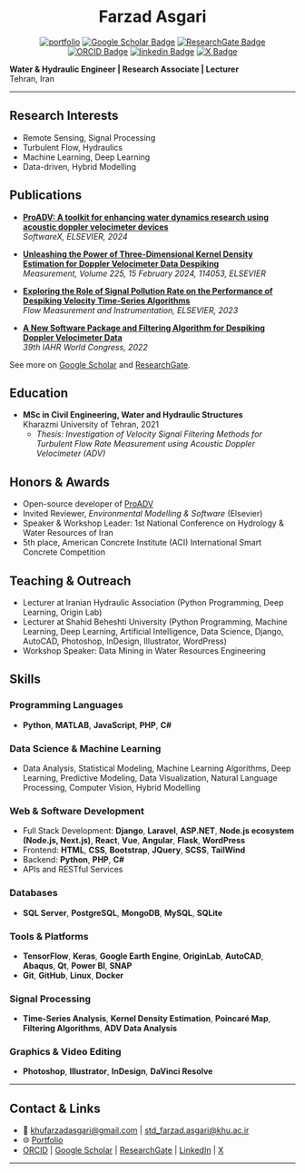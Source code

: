 <h1 align="center"> Farzad Asgari </h1>

<div align="center">
  
[![portfolio](https://img.shields.io/badge/my_portfolio-000?style=for-the-badge&logo=ko-fi&logoColor=white)](https://farzadasgari.ir/)
[![Google Scholar Badge](https://img.shields.io/badge/Google%20Scholar-4285F4?logo=googlescholar&logoColor=fff&style=for-the-badge)](https://scholar.google.com/citations?user=Rhue_kkAAAAJ&hl=en)
[![ResearchGate Badge](https://img.shields.io/badge/ResearchGate-0CB?logo=researchgate&logoColor=fff&style=for-the-badge)](https://www.researchgate.net/profile/Farzad-Asgari)
[![ORCID Badge](https://img.shields.io/badge/ORCID-000?logo=orcid&logoColor=green&style=for-the-badge)](https://orcid.org/0009-0008-3800-0408)
[![linkedin Badge](https://img.shields.io/badge/linkedin-0A66C2?style=for-the-badge&logo=linkedin&logoColor=white)](https://www.linkedin.com/in/farzad-asgari/)
[![X Badge](https://img.shields.io/badge/X-000?style=for-the-badge&logo=x&logoColor=white)](https://x.com/farzad_asg)

</div>

**Water & Hydraulic Engineer | Research Associate | Lecturer**  
Tehran, Iran

---

## Research Interests

- Remote Sensing, Signal Processing
- Turbulent Flow, Hydraulics
- Machine Learning, Deep Learning
- Data-driven, Hybrid Modelling

## Publications

- **[ProADV: A toolkit for enhancing water dynamics research using acoustic doppler velocimeter devices](https://doi.org/10.1016/j.softx.2024.101868)**  
  _SoftwareX, ELSEVIER, 2024_

- **[Unleashing the Power of Three-Dimensional Kernel Density Estimation for Doppler Velocimeter Data Despiking](https://doi.org/10.1016/j.measurement.2023.114053)**  
  _Measurement, Volume 225, 15 February 2024, 114053, ELSEVIER_

- **[Exploring the Role of Signal Pollution Rate on the Performance of Despiking Velocity Time-Series Algorithms](https://doi.org/10.1016/j.flowmeasinst.2023.102485)**  
  _Flow Measurement and Instrumentation, ELSEVIER, 2023_

- **[A New Software Package and Filtering Algorithm for Despiking Doppler Velocimeter Data](https://doi.org/10.3850/IAHR-39WC2521711920221215)**  
  _39th IAHR World Congress, 2022_

See more on [Google Scholar](https://scholar.google.com/citations?hl=en&user=Rhue_kkAAAAJ) and [ResearchGate](https://www.researchgate.net/profile/Farzad-Asgari).

## Education

- **MSc in Civil Engineering, Water and Hydraulic Structures**  
  Kharazmi University of Tehran, 2021  
  - _Thesis: Investigation of Velocity Signal Filtering Methods for Turbulent Flow Rate Measurement using Acoustic Doppler Velocimeter (ADV)_

## Honors & Awards

- Open-source developer of [ProADV](https://github.com/farzadasgari/proadv)
- Invited Reviewer, *Environmental Modelling & Software* (Elsevier)
- Speaker & Workshop Leader: 1st National Conference on Hydrology & Water Resources of Iran
- 5th place, American Concrete Institute (ACI) International Smart Concrete Competition

## Teaching & Outreach

- Lecturer at Iranian Hydraulic Association (Python Programming, Deep Learning, Origin Lab)
- Lecturer at Shahid Beheshti University (Python Programming, Machine Learning, Deep Learning, Artificial Intelligence, Data Science, Django, AutoCAD, Photoshop, InDesign, Illustrator, WordPress)
- Workshop Speaker: Data Mining in Water Resources Engineering

## Skills

### Programming Languages
- **Python**, **MATLAB**, **JavaScript**, **PHP**, **C#**

### Data Science & Machine Learning
- Data Analysis, Statistical Modeling, Machine Learning Algorithms, Deep Learning, Predictive Modeling, Data Visualization, Natural Language Processing, Computer Vision, Hybrid Modelling

### Web & Software Development
- Full Stack Development: **Django**, **Laravel**, **ASP.NET**, **Node.js ecosystem (Node.js, Next.js)**, **React**, **Vue**, **Angular**, **Flask**, **WordPress**
- Frontend: **HTML**, **CSS**, **Bootstrap**, **JQuery**, **SCSS**, **TailWind**
- Backend: **Python**, **PHP**, **C#**
- APIs and RESTful Services

### Databases
- **SQL Server**, **PostgreSQL**, **MongoDB**, **MySQL**, **SQLite**

### Tools & Platforms
- **TensorFlow**, **Keras**, **Google Earth Engine**, **OriginLab**, **AutoCAD**, **Abaqus**, **Qt**, **Power BI**, **SNAP**
- **Git**, **GitHub**, **Linux**, **Docker**

### Signal Processing
- **Time-Series Analysis**, **Kernel Density Estimation**, **Poincaré Map**, **Filtering Algorithms**, **ADV Data Analysis**

### Graphics & Video Editing
- **Photoshop**, **Illustrator**, **InDesign**, **DaVinci Resolve**

---

## Contact & Links

- 📧 khufarzadasgari@gmail.com | std_farzad.asgari@khu.ac.ir
- 🌐 [Portfolio](https://farzadasgari.ir)
- [ORCID](https://orcid.org/0009-0008-3800-0408) | [Google Scholar](https://scholar.google.com/citations?hl=en&user=Rhue_kkAAAAJ) | [ResearchGate](https://www.researchgate.net/profile/Farzad-Asgari) | [LinkedIn](https://www.linkedin.com/in/farzad-asgari/) | [X](https://x.com/farzad_asg)

---
